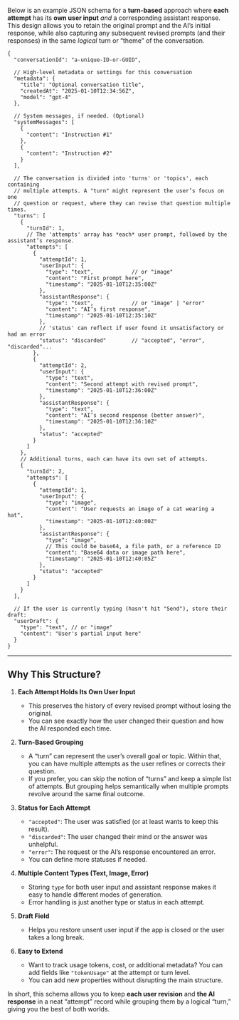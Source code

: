 ﻿<!--
UTC: 2025-01-10T03:01:46.5095389Z
-->

Below is an example JSON schema for a **turn-based** approach where **each attempt** has its **own user input** *and* a corresponding assistant response. This design allows you to retain the original prompt and the AI’s initial response, while also capturing any subsequent revised prompts (and their responses) in the same *logical* turn or “theme” of the conversation.

```jsonc
{
  "conversationId": "a-unique-ID-or-GUID",

  // High-level metadata or settings for this conversation
  "metadata": {
    "title": "Optional conversation title",
    "createdAt": "2025-01-10T12:34:56Z",
    "model": "gpt-4"
  },

  // System messages, if needed. (Optional)
  "systemMessages": [
    {
      "content": "Instruction #1"
    },
    {
      "content": "Instruction #2"
    }
  ],

  // The conversation is divided into 'turns' or 'topics', each containing
  // multiple attempts. A "turn" might represent the user’s focus on one
  // question or request, where they can revise that question multiple times.
  "turns": [
    {
      "turnId": 1,
      // The 'attempts' array has *each* user prompt, followed by the assistant’s response.
      "attempts": [
        {
          "attemptId": 1,
          "userInput": {
            "type": "text",            // or "image"
            "content": "First prompt here",
            "timestamp": "2025-01-10T12:35:00Z"
          },
          "assistantResponse": {
            "type": "text",            // or "image" | "error"
            "content": "AI’s first response",
            "timestamp": "2025-01-10T12:35:10Z"
          },
          // 'status' can reflect if user found it unsatisfactory or had an error
          "status": "discarded"        // "accepted", "error", "discarded"...
        },
        {
          "attemptId": 2,
          "userInput": {
            "type": "text",
            "content": "Second attempt with revised prompt",
            "timestamp": "2025-01-10T12:36:00Z"
          },
          "assistantResponse": {
            "type": "text",
            "content": "AI’s second response (better answer)",
            "timestamp": "2025-01-10T12:36:10Z"
          },
          "status": "accepted"
        }
      ]
    },
    // Additional turns, each can have its own set of attempts.
    {
      "turnId": 2,
      "attempts": [
        {
          "attemptId": 1,
          "userInput": {
            "type": "image",
            "content": "User requests an image of a cat wearing a hat",
            "timestamp": "2025-01-10T12:40:00Z"
          },
          "assistantResponse": {
            "type": "image",
            // This could be base64, a file path, or a reference ID
            "content": "Base64 data or image path here",
            "timestamp": "2025-01-10T12:40:05Z"
          },
          "status": "accepted"
        }
      ]
    }
  ],

  // If the user is currently typing (hasn't hit "Send"), store their draft:
  "userDraft": {
    "type": "text", // or "image"
    "content": "User's partial input here"
  }
}
```

---

## Why This Structure?

1. **Each Attempt Holds Its Own User Input**
   - This preserves the history of every revised prompt without losing the original.
   - You can see exactly how the user changed their question and how the AI responded each time.

2. **Turn-Based Grouping**
   - A “turn” can represent the user’s overall goal or topic. Within that, you can have multiple attempts as the user refines or corrects their question.
   - If you prefer, you can skip the notion of “turns” and keep a simple list of attempts. But grouping helps semantically when multiple prompts revolve around the same final outcome.

3. **Status for Each Attempt**
   - `"accepted"`: The user was satisfied (or at least wants to keep this result).
   - `"discarded"`: The user changed their mind or the answer was unhelpful.
   - `"error"`: The request or the AI’s response encountered an error.
   - You can define more statuses if needed.

4. **Multiple Content Types (Text, Image, Error)**
   - Storing `type` for both user input and assistant response makes it easy to handle different modes of generation.
   - Error handling is just another type or status in each attempt.

5. **Draft Field**
   - Helps you restore unsent user input if the app is closed or the user takes a long break.

6. **Easy to Extend**
   - Want to track usage tokens, cost, or additional metadata? You can add fields like `"tokenUsage"` at the attempt or turn level.
   - You can add new properties without disrupting the main structure.

In short, this schema allows you to keep **each user revision** and **the AI response** in a neat “attempt” record while grouping them by a logical “turn,” giving you the best of both worlds.

